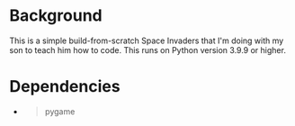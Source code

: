 # Background

This is a simple build-from-scratch Space Invaders that I'm doing with my son to teach him how to code.
This runs on Python version 3.9.9 or higher.

# Dependencies

* >pygame